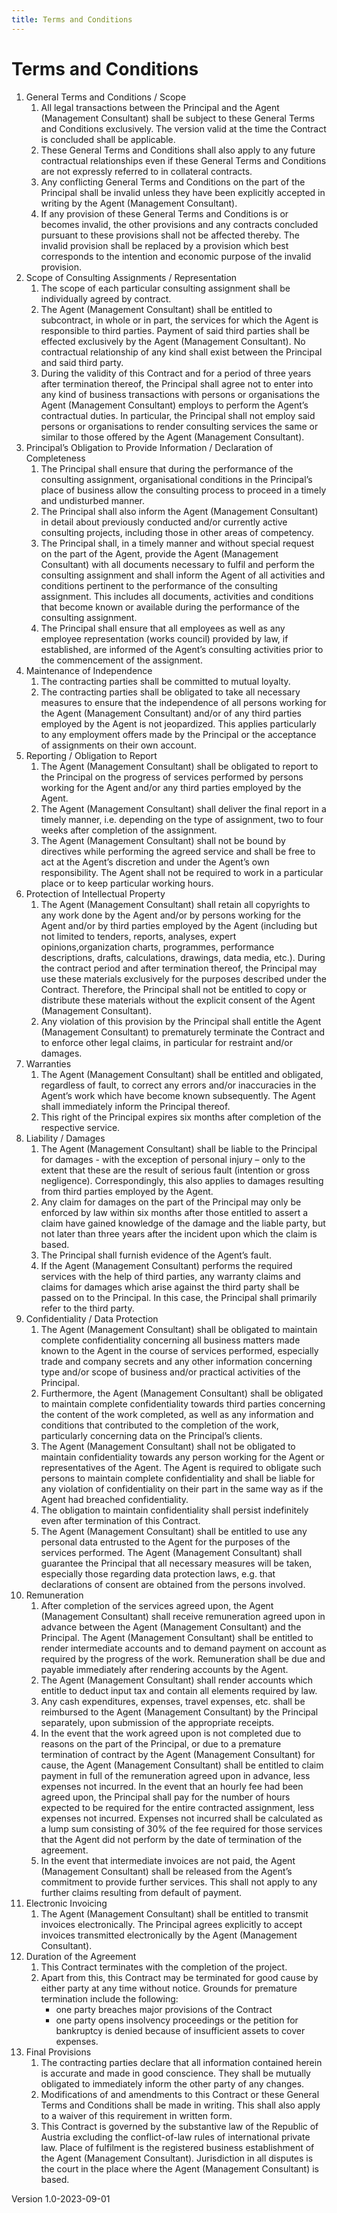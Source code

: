 ```yaml
---
title: Terms and Conditions
---
```


# Terms and Conditions
1. General Terms and Conditions / Scope
   1. All legal transactions between the Principal and the Agent (Management Consultant) shall be subject to these General Terms and Conditions exclusively. The version valid at the time the Contract is concluded shall be applicable.
   2. These General Terms and Conditions shall also apply to any future contractual relationships even if these General Terms and Conditions are not expressly referred to in collateral contracts.
   3. Any conflicting General Terms and Conditions on the part of the Principal shall be invalid unless they have been explicitly accepted in writing by the Agent (Management Consultant).
   4. If any provision of these General Terms and Conditions is or becomes invalid, the other provisions and any contracts concluded pursuant to these provisions shall not be affected thereby. The invalid provision shall be replaced by a provision which best corresponds to the intention and economic purpose of the invalid provision.
2. Scope of Consulting Assignments / Representation
   1. The scope of each particular consulting assignment shall be individually agreed by contract.
   2. The Agent (Management Consultant) shall be entitled to subcontract, in whole or in part, the services for which the Agent is responsible to third parties. Payment of said third parties shall be effected exclusively by the Agent (Management Consultant). No contractual relationship of any kind shall exist between the Principal and said third party.
   3. During the validity of this Contract and for a period of three years after termination thereof, the Principal shall agree not to enter into any kind of business transactions with persons or organisations the Agent (Management Consultant) employs to perform the Agent’s contractual duties. In particular, the Principal shall not employ said persons or organisations to render consulting services the same or similar to those offered by the Agent (Management Consultant).
3. Principal’s Obligation to Provide Information / Declaration of Completeness
   1. The Principal shall ensure that during the performance of the consulting assignment, organisational conditions in the Principal’s place of business allow the consulting process to proceed in a timely and undisturbed manner.
   2. The Principal shall also inform the Agent (Management Consultant) in detail about previously conducted and/or currently active consulting projects, including those in other areas of competency.
   3. The Principal shall, in a timely manner and without special request on the part of the Agent, provide the Agent (Management Consultant) with all documents necessary to fulfil and perform the consulting assignment and shall inform the Agent of all activities and conditions pertinent to the performance of the consulting assignment. This includes all documents, activities and conditions that become known or available during the performance of the consulting assignment.
   4. The Principal shall ensure that all employees as well as any employee representation (works council) provided by law, if established, are informed of the Agent’s consulting activities prior to the commencement of the assignment.
4. Maintenance of Independence
   1. The contracting parties shall be committed to mutual loyalty.
   2. The contracting parties shall be obligated to take all necessary measures to ensure that the independence of all persons working for the Agent (Management Consultant) and/or of any third parties employed by the Agent is not jeopardized. This applies particularly to any employment offers made by the Principal or the acceptance of assignments on their own account.
5. Reporting / Obligation to Report
   1. The Agent (Management Consultant) shall be obligated to report to the Principal on the progress of services performed by persons working for the Agent and/or any third parties employed by the Agent.
   2. The Agent (Management Consultant) shall deliver the final report in a timely manner, i.e. depending on the type of assignment, two to four weeks after completion of the assignment.
   3. The Agent (Management Consultant) shall not be bound by directives while performing the agreed service and shall be free to act at the Agent’s discretion and under the Agent’s own responsibility. The Agent shall not be required to work in a particular place or to keep particular working hours.
6. Protection of Intellectual Property
   1. The Agent (Management Consultant) shall retain all copyrights to any work done by the Agent and/or by persons working for the Agent and/or by third parties employed by the Agent (including but not limited to tenders, reports, analyses, expert opinions,organization charts, programmes, performance descriptions, drafts, calculations, drawings, data media, etc.). During the contract period and after termination thereof, the Principal may use these materials exclusively for the purposes described under the Contract. Therefore, the Principal shall not be entitled to copy or distribute these materials without the explicit consent of the Agent (Management Consultant).
   2. Any violation of this provision by the Principal shall entitle the Agent (Management Consultant) to prematurely terminate the Contract and to enforce other legal claims, in particular for restraint and/or damages.
7. Warranties
   1. The Agent (Management Consultant) shall be entitled and obligated, regardless of fault, to correct any errors and/or inaccuracies in the Agent’s work which have become known subsequently. The Agent shall immediately inform the Principal thereof.
   2. This right of the Principal expires six months after completion of the respective service.
8. Liability / Damages
   1. The Agent (Management Consultant) shall be liable to the Principal for damages - with the exception of personal injury – only to the extent that these are the result of serious fault (intention or gross negligence). Correspondingly, this also applies to damages resulting from third parties employed by the Agent.
   2. Any claim for damages on the part of the Principal may only be enforced by law within six months after those entitled to assert a claim have gained knowledge of the damage and the liable party, but not later than three years after the incident upon which the claim is based.
   3. The Principal shall furnish evidence of the Agent’s fault.
   4. If the Agent (Management Consultant) performs the required services with the help of third parties, any warranty claims and claims for damages which arise against the third party shall be passed on to the Principal. In this case, the Principal shall primarily refer to the third party.
9. Confidentiality / Data Protection
   1.  The Agent (Management Consultant) shall be obligated to maintain complete confidentiality concerning all business matters made known to the Agent in the course of services performed, especially trade and company secrets and any other information concerning type and/or scope of business and/or practical activities of the Principal.
   2.  Furthermore, the Agent (Management Consultant) shall be obligated to maintain complete confidentiality towards third parties concerning the content of the work completed, as well as any information and conditions that contributed to the completion of the work, particularly concerning data on the Principal’s clients.
   3.  The Agent (Management Consultant) shall not be obligated to maintain confidentiality towards any person working for the Agent or representatives of the Agent. The Agent is required to obligate such persons to maintain complete confidentiality and shall be liable for any violation of confidentiality on their part in the same way as if the Agent had breached confidentiality.
   4.   The obligation to maintain confidentiality shall persist indefinitely even after termination of this Contract.
   5.   The Agent (Management Consultant) shall be entitled to use any personal data entrusted to the Agent for the purposes of the services performed. The Agent (Management Consultant) shall guarantee the Principal that all necessary measures will be taken, especially those regarding data protection laws, e.g. that declarations of consent are obtained from the persons involved.
10. Remuneration
    1.  After completion of the services agreed upon, the Agent (Management Consultant) shall receive remuneration agreed upon in advance between the Agent (Management Consultant) and the Principal. The Agent (Management Consultant) shall be entitled to render intermediate accounts and to demand payment on account as required by the progress of the work. Remuneration shall be due and payable immediately after rendering accounts by the Agent.
    2.  The Agent (Management Consultant) shall render accounts which entitle to deduct input tax and contain all elements required by law.
    3.  Any cash expenditures, expenses, travel expenses, etc. shall be reimbursed to the Agent (Management Consultant) by the Principal separately, upon submission of the appropriate receipts.
    4.  In the event that the work agreed upon is not completed due to reasons on the part of the Principal, or due to a premature termination of contract by the Agent (Management Consultant) for cause, the Agent (Management Consultant) shall be entitled to claim payment in full of the remuneration agreed upon in advance, less expenses not incurred. In the event that an hourly fee had been agreed upon, the Principal shall pay for the number of hours expected to be required for the entire contracted assignment, less expenses not incurred. Expenses not incurred shall be calculated as a lump sum consisting of 30% of the fee required for those services that the Agent did not perform by the date of termination of the agreement.
    5.  In the event that intermediate invoices are not paid, the Agent (Management Consultant) shall be released from the Agent’s commitment to provide further services. This shall not apply to any further claims resulting from default of payment.
11. Electronic Invoicing
    1.  The Agent (Management Consultant) shall be entitled to transmit invoices electronically. The Principal agrees explicitly to accept invoices transmitted electronically by the Agent (Management Consultant).
12. Duration of the Agreement
    1.  This Contract terminates with the completion of the project.
    2.  Apart from this, this Contract may be terminated for good cause by either party at any time without notice. Grounds for premature termination include the following:
        - one party breaches major provisions of the Contract
        - one party opens insolvency proceedings or the petition for bankruptcy is denied because of insufficient assets to cover expenses.
13. Final Provisions
    1.  The contracting parties declare that all information contained herein is accurate and made in good conscience. They shall be mutually obligated to immediately inform the other party of any changes.
    2.  Modifications of and amendments to this Contract or these General Terms and Conditions shall be made in writing. This shall also apply to a waiver of this requirement in written form.
    3.  This Contract is governed by the substantive law of the Republic of Austria excluding the conflict-of-law rules of international private law. Place of fulfilment is the registered business establishment of the Agent (Management Consultant). Jurisdiction in all disputes is the court in the place where the Agent (Management Consultant) is based.


Version 1.0-2023-09-01
